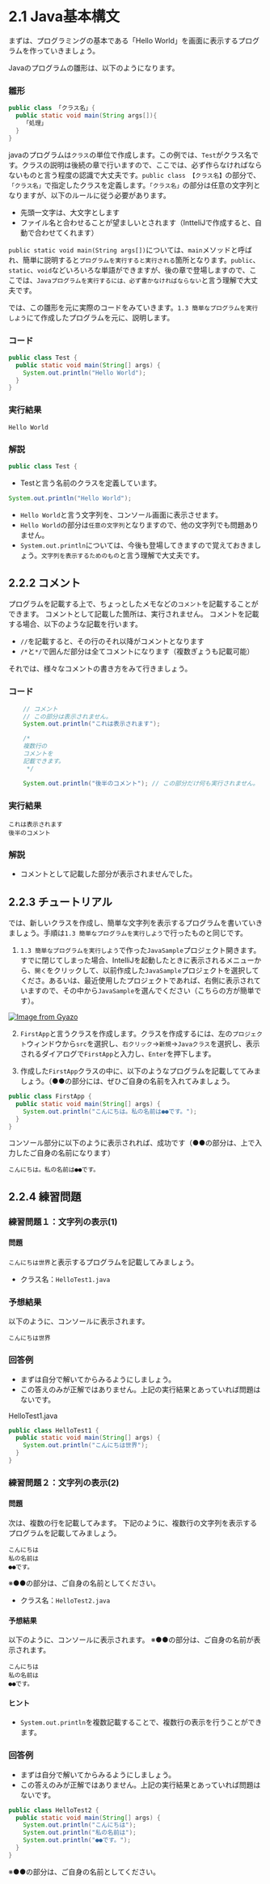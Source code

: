 # 2.1 Java基本構文

まずは、プログラミングの基本である「Hello World」を画面に表示するプログラムを作っていきましょう。

Javaのプログラムの雛形は、以下のようになります。

### 雛形

```java
public class 「クラス名」{
  public static void main(String args[]){
    「処理」
  }
}
```

javaのプログラムは`クラス`の単位で作成します。この例では、`Test`がクラス名です。クラスの説明は後続の章で行いますので、ここでは、必ず作らなければならないものと言う程度の認識で大丈夫です。`public class 【クラス名】`の部分で、`「クラス名」`で指定したクラスを定義します。`「クラス名」`の部分は任意の文字列となりますが、以下のルールに従う必要があります。
- 先頭一文字は、大文字とします
- ファイル名と合わせることが望ましいとされます（IntteliJで作成すると、自動で合わせてくれます）

`public static void main(String args[])`については、`main`メソッドと呼ばれ、簡単に説明すると`プログラムを実行すると実行される`箇所となります。`public`、`static`、`void`などいろいろな単語ができますが、後の章で登場しますので、ここでは、`Javaプログラムを実行するには、必ず書かなければならない`と言う理解で大丈夫です。

では、この雛形を元に実際のコードをみていきます。`1.3 簡単なプログラムを実行しよう`にて作成したプログラムを元に、説明します。

### コード
```java
public class Test {
  public static void main(String[] args) {
    System.out.println("Hello World");
  }
}
```

### 実行結果
```
Hello World
```

### 解説
```java
public class Test {
```
- Testと言う名前のクラスを定義しています。

```java
System.out.println("Hello World");
```
- `Hello World`と言う文字列を、コンソール画面に表示させます。
- `Hello World`の部分は`任意の文字列`となりますので、他の文字列でも問題ありません。
- `System.out.println`については、今後も登場してきますので覚えておきましょう。`文字列を表示するためのもの`と言う理解で大丈夫です。

## 2.2.2 コメント

プログラムを記載する上で、ちょっとしたメモなどの`コメント`を記載することができます。
コメントとして記載した箇所は、実行されません。
コメントを記載する場合、以下のような記載を行います。
- `//`を記載すると、その行のそれ以降がコメントとなります
- `/*`と`*/`で囲んだ部分は全てコメントになります（複数ぎょうも記載可能）

それでは、様々なコメントの書き方をみて行きましょう。

### コード
```java
    // コメント
    // この部分は表示されません。
    System.out.println("これは表示されます");

    /*
    複数行の
    コメントを
    記載できます。
     */

    System.out.println("後半のコメント"); // この部分だけ何も実行されません。
```

### 実行結果
```
これは表示されます
後半のコメント
```

### 解説
- コメントとして記載した部分が表示されませんでした。

## 2.2.3 チュートリアル
では、新しいクラスを作成し、簡単な文字列を表示するプログラムを書いていきましょう。手順は`1.3 簡単なプログラムを実行しよう`で行ったものと同じです。

1. `1.3 簡単なプログラムを実行しよう`で作った`JavaSample`プロジェクト開きます。すでに閉じてしまった場合、IntelliJを起動したときに表示されるメニューから、`開く`をクリックして、以前作成した`JavaSample`プロジェクトを選択してくださ。あるいは、最近使用したプロジェクトであれば、右側に表示されていますので、その中から`JavaSample`を選んでください（こちらの方が簡単です）。

[![Image from Gyazo](https://i.gyazo.com/8b9446bcdd626bc9b744c03ae4c64ee3.png)](https://gyazo.com/8b9446bcdd626bc9b744c03ae4c64ee3)

2. `FirstApp`と言うクラスを作成します。クラスを作成するには、左の`プロジェクト`ウィンドウから`src`を選択し、`右クリック`→`新規`→`Javaクラス`を選択し、表示されるダイアログで`FirstApp`と入力し、`Enter`を押下します。

3. 作成した`FirstApp`クラスの中に、以下のようなプログラムを記載しててみましょう。（●●の部分には、ぜひご自身の名前を入れてみましょう。

```java
public class FirstApp {
  public static void main(String[] args) {
    System.out.println("こんにちは。私の名前は●●です。");
  }
}
```

コンソール部分に以下のように表示されれば、成功です（●●の部分は、上で入力したご自身の名前になります）
```
こんにちは。私の名前は●●です。
```

## 2.2.4 練習問題

### 練習問題１：文字列の表示(1)
#### 問題
`こんにちは世界`と表示するプログラムを記載してみましょう。

- クラス名：`HelloTest1.java`

### 予想結果
以下のように、コンソールに表示されます。
```
こんにちは世界
```

### 回答例
- まずは自分で解いてからみるようにしましょう。
- この答えのみが正解ではありません。上記の実行結果とあっていれば問題はないです。

HelloTest1.java
```java
public class HelloTest1 {
  public static void main(String[] args) {
    System.out.println("こんにちは世界");
  }
}
```

### 練習問題２：文字列の表示(2)

#### 問題
次は、複数の行を記載してみます。
下記のように、複数行の文字列を表示するプログラムを記載してみましょう。

```
こんにちは
私の名前は
●●です。
```
※●●の部分は、ご自身の名前としてください。

- クラス名：`HelloTest2.java`

#### 予想結果
以下のように、コンソールに表示されます。
※●●の部分は、ご自身の名前が表示されます。
```
こんにちは
私の名前は
●●です。
```

#### ヒント
- `System.out.println`を複数記載することで、複数行の表示を行うことができます。

### 回答例
- まずは自分で解いてからみるようにしましょう。
- この答えのみが正解ではありません。上記の実行結果とあっていれば問題はないです。

```java
public class HelloTest2 {
  public static void main(String[] args) {
    System.out.println("こんにちは");
    System.out.println("私の名前は");
    System.out.println("●●です。");
  }
}
```
※●●の部分は、ご自身の名前としてください。
